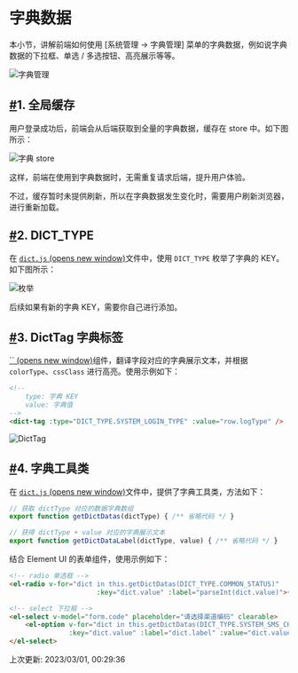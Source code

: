 # 字典数据

本小节，讲解前端如何使用 [系统管理 -> 字典管理] 菜单的字典数据，例如说字典数据的下拉框、单选 / 多选按钮、高亮展示等等。

![字典管理](https://doc.iocoder.cn/img/Vue2/%E5%AD%97%E5%85%B8%E6%95%B0%E6%8D%AE/01.png)

## [#](https://doc.iocoder.cn/vue2/dict/#_1-全局缓存)1. 全局缓存

用户登录成功后，前端会从后端获取到全量的字典数据，缓存在 store 中。如下图所示：

![字典 store](https://doc.iocoder.cn/img/Vue2/%E5%AD%97%E5%85%B8%E6%95%B0%E6%8D%AE/02.png)

这样，前端在使用到字典数据时，无需重复请求后端，提升用户体验。

不过，缓存暂时未提供刷新，所以在字典数据发生变化时，需要用户刷新浏览器，进行重新加载。

## [#](https://doc.iocoder.cn/vue2/dict/#_2-dict-type)2. DICT_TYPE

在 [`dict.js` (opens new window)](https://github.com/YunaiV/ruoyi-vue-pro/blob/master/yudao-ui-admin/src/utils/dict.js#L8-L58)文件中，使用 `DICT_TYPE` 枚举了字典的 KEY。如下图所示：

![ 枚举](https://doc.iocoder.cn/img/Vue2/%E5%AD%97%E5%85%B8%E6%95%B0%E6%8D%AE/03.png)

后续如果有新的字典 KEY，需要你自己进行添加。

## [#](https://doc.iocoder.cn/vue2/dict/#_3-dicttag-字典标签)3. DictTag 字典标签

[`` (opens new window)](https://github.com/YunaiV/ruoyi-vue-pro/blob/master/yudao-ui-admin/src/components/DictTag/index.vue)组件，翻译字段对应的字典展示文本，并根据 `colorType`、`cssClass` 进行高亮。使用示例如下：

```html
<!--
    type: 字典 KEY
    value: 字典值
-->
<dict-tag :type="DICT_TYPE.SYSTEM_LOGIN_TYPE" :value="row.logType" />
```

![DictTag](https://doc.iocoder.cn/img/Vue2/%E5%AD%97%E5%85%B8%E6%95%B0%E6%8D%AE/04.png)

## [#](https://doc.iocoder.cn/vue2/dict/#_4-字典工具类)4. 字典工具类

在 [`dict.js` (opens new window)](https://github.com/YunaiV/ruoyi-vue-pro/blob/master/yudao-ui-admin/src/utils/dict.js#L8-L58)文件中，提供了字典工具类，方法如下：

```js
// 获取 dictType 对应的数据字典数组
export function getDictDatas(dictType) { /** 省略代码 */ }

// 获得 dictType + value 对应的字典展示文本
export function getDictDataLabel(dictType, value) { /** 省略代码 */ }
```

结合 Element UI 的表单组件，使用示例如下：

```html
<!-- radio 单选框 -->
<el-radio v-for="dict in this.getDictDatas(DICT_TYPE.COMMON_STATUS)"
                      :key="dict.value" :label="parseInt(dict.value)">{{dict.label}}</el-radio>

<!-- select 下拉框 -->
<el-select v-model="form.code" placeholder="请选择渠道编码" clearable>
    <el-option v-for="dict in this.getDictDatas(DICT_TYPE.SYSTEM_SMS_CHANNEL_CODE)"
               :key="dict.value" :label="dict.label" :value="dict.value"/>
</el-select>
```

上次更新: 2023/03/01, 00:29:36